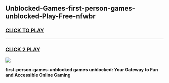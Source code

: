 
## Unblocked-Games-first-person-games-unblocked-Play-Free-nfwbr
<h3>
<a href="https://premium76.site?title=first-person-games-unblocked&ref=10A">CLICK TO PLAY</a></h3>
<hr>

<h3>
<a href="https://premium76.site?title=first-person-games-unblocked&ref=10A">CLICK 2 PLAY</a>
  
</h3>

<a href="https://premium76.site?title=first-person-games-unblocked&ref=10A"><img src="https://clearcache.store/games.png"></a>


**first-person-games-unblocked games unblocked: Your Gateway to Fun and Accessible Online Gaming**
